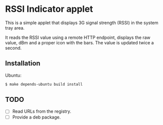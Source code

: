 # RSSI Indicator applet

This is a simple applet that displays 3G signal strength (RSSI) in the system tray area.

It reads the RSSI value using a remote HTTP endpoint, displays the raw value,
dBm and a proper icon with the bars.  The value is updated twice a second.


## Installation

Ubuntu:

```bash
$ make depends-ubuntu build install
```


## TODO

- [ ] Read URLs from the registry.
- [ ] Provide a deb package.
